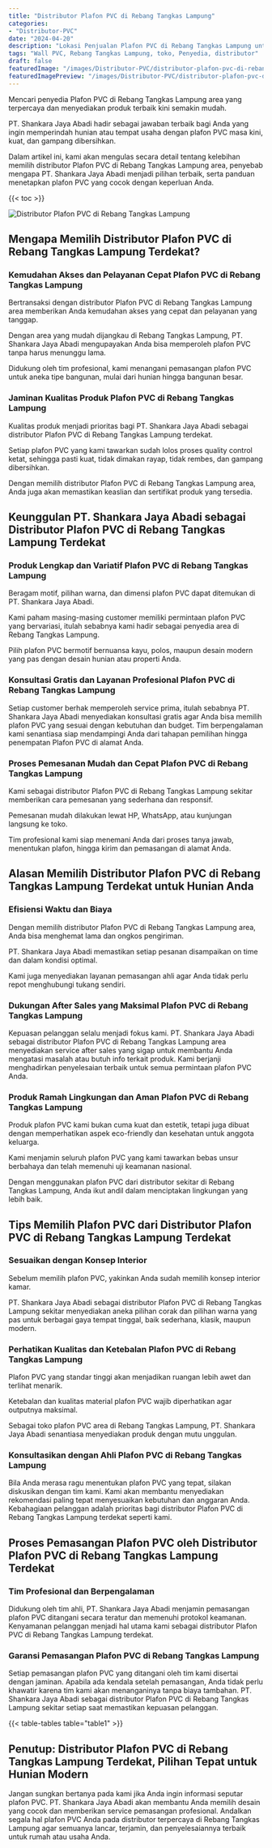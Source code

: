 ```yaml
---
title: "Distributor Plafon PVC di Rebang Tangkas Lampung"
categories:
- "Distributor-PVC"
date: "2024-04-20"
description: "Lokasi Penjualan Plafon PVC di Rebang Tangkas Lampung untuk rumah, office, dan gerai. Material terbaik, beragam motif, variasi warna elegan, beserta servis penempatan ditangani oleh tim profesional dan kepastian resmi!|Jasa distribusi Plafon PVC di Rebang Tangkas Lampung untuk keperluan hunian, perkantoran, atau gerai, dengan panel unggulan dan instalasi oleh teknisi berpengalaman dan kepastian resmi.|Alternatif Plafon PVC di Rebang Tangkas Lampung yang terbukti bagi rumah, kantor, dan gerai, dengan material terbaik dan instalasi ditangani oleh tim ahli serta jaminan resmi.|Penyediaan Plafon PVC di Rebang Tangkas Lampung untuk hunian, perkantoran, serta ritel, beserta produk berkualitas dan pemasangan ditangani oleh tenaga ahli profesional, disertai beserta garansi resmi.}"
tags: "Wall PVC, Rebang Tangkas Lampung, toko, Penyedia, distributor"
draft: false
featuredImage: "/images/Distributor-PVC/distributor-plafon-pvc-di-rebang-tangkas-lampung.png"
featuredImagePreview: "/images/Distributor-PVC/distributor-plafon-pvc-di-rebang-tangkas-lampung.png"
---
```


Mencari penyedia Plafon PVC di Rebang Tangkas Lampung area yang terpercaya dan menyediakan produk terbaik kini semakin mudah.

PT. Shankara Jaya Abadi hadir sebagai jawaban terbaik bagi Anda yang ingin memperindah hunian atau tempat usaha dengan plafon PVC masa kini, kuat, dan gampang dibersihkan.

Dalam artikel ini, kami akan mengulas secara detail tentang kelebihan memilih distributor Plafon PVC di Rebang Tangkas Lampung area, penyebab mengapa PT. Shankara Jaya Abadi menjadi pilihan terbaik, serta panduan menetapkan plafon PVC yang cocok dengan keperluan Anda.

{{< toc >}}

![Distributor Plafon PVC di Rebang Tangkas Lampung](/images/Distributor-PVC/Distributor-Plafon-PVC-di-Rebang-Tangkas-Lampung.png)

## Mengapa Memilih Distributor Plafon PVC di Rebang Tangkas Lampung Terdekat?

### Kemudahan Akses dan Pelayanan Cepat Plafon PVC di Rebang Tangkas Lampung

Bertransaksi dengan distributor Plafon PVC di Rebang Tangkas Lampung area memberikan Anda kemudahan akses yang cepat dan pelayanan yang tanggap.

Dengan area yang mudah dijangkau di Rebang Tangkas Lampung, PT. Shankara Jaya Abadi mengupayakan Anda bisa memperoleh plafon PVC tanpa harus menunggu lama.

Didukung oleh tim profesional, kami menangani pemasangan plafon PVC untuk aneka tipe bangunan, mulai dari hunian hingga bangunan besar.

### Jaminan Kualitas Produk Plafon PVC di Rebang Tangkas Lampung

Kualitas produk menjadi prioritas bagi PT. Shankara Jaya Abadi sebagai distributor Plafon PVC di Rebang Tangkas Lampung terdekat.

Setiap plafon PVC yang kami tawarkan sudah lolos proses quality control ketat, sehingga pasti kuat, tidak dimakan rayap, tidak rembes, dan gampang dibersihkan.

Dengan memilih distributor Plafon PVC di Rebang Tangkas Lampung area, Anda juga akan memastikan keaslian dan sertifikat produk yang tersedia.

## Keunggulan PT. Shankara Jaya Abadi sebagai Distributor Plafon PVC di Rebang Tangkas Lampung Terdekat

### Produk Lengkap dan Variatif Plafon PVC di Rebang Tangkas Lampung

Beragam motif, pilihan warna, dan dimensi plafon PVC dapat ditemukan di PT. Shankara Jaya Abadi.

Kami paham masing-masing customer memiliki permintaan plafon PVC yang bervariasi, itulah sebabnya kami hadir sebagai penyedia area di Rebang Tangkas Lampung.

Pilih plafon PVC bermotif bernuansa kayu, polos, maupun desain modern yang pas dengan desain hunian atau properti Anda.

### Konsultasi Gratis dan Layanan Profesional Plafon PVC di Rebang Tangkas Lampung

Setiap customer berhak memperoleh service prima, itulah sebabnya PT. Shankara Jaya Abadi menyediakan konsultasi gratis agar Anda bisa memilih plafon PVC yang sesuai dengan kebutuhan dan budget. Tim berpengalaman kami senantiasa siap mendampingi Anda dari tahapan pemilihan hingga penempatan Plafon PVC di alamat Anda.

### Proses Pemesanan Mudah dan Cepat Plafon PVC di Rebang Tangkas Lampung

Kami sebagai distributor Plafon PVC di Rebang Tangkas Lampung sekitar memberikan cara pemesanan yang sederhana dan responsif.

Pemesanan mudah dilakukan lewat HP, WhatsApp, atau kunjungan langsung ke toko.

Tim profesional kami siap menemani Anda dari proses tanya jawab, menentukan plafon, hingga kirim dan pemasangan di alamat Anda.

## Alasan Memilih Distributor Plafon PVC di Rebang Tangkas Lampung Terdekat untuk Hunian Anda

### Efisiensi Waktu dan Biaya

Dengan memilih distributor Plafon PVC di Rebang Tangkas Lampung area, Anda bisa menghemat lama dan ongkos pengiriman.

PT. Shankara Jaya Abadi memastikan setiap pesanan disampaikan on time dan dalam kondisi optimal.

Kami juga menyediakan layanan pemasangan ahli agar Anda tidak perlu repot menghubungi tukang sendiri.

### Dukungan After Sales yang Maksimal Plafon PVC di Rebang Tangkas Lampung

Kepuasan pelanggan selalu menjadi fokus kami. PT. Shankara Jaya Abadi sebagai distributor Plafon PVC di Rebang Tangkas Lampung area menyediakan service after sales yang sigap untuk membantu Anda mengatasi masalah atau butuh info terkait produk. Kami berjanji menghadirkan penyelesaian terbaik untuk semua permintaan plafon PVC Anda.

### Produk Ramah Lingkungan dan Aman Plafon PVC di Rebang Tangkas Lampung

Produk plafon PVC kami bukan cuma kuat dan estetik, tetapi juga dibuat dengan memperhatikan aspek eco-friendly dan kesehatan untuk anggota keluarga.

Kami menjamin seluruh plafon PVC yang kami tawarkan bebas unsur berbahaya dan telah memenuhi uji keamanan nasional.

Dengan menggunakan plafon PVC dari distributor sekitar di Rebang Tangkas Lampung, Anda ikut andil dalam menciptakan lingkungan yang lebih baik.

## Tips Memilih Plafon PVC dari Distributor Plafon PVC di Rebang Tangkas Lampung Terdekat

### Sesuaikan dengan Konsep Interior

Sebelum memilih plafon PVC, yakinkan Anda sudah memilih konsep interior kamar.

PT. Shankara Jaya Abadi sebagai distributor Plafon PVC di Rebang Tangkas Lampung sekitar menyediakan aneka pilihan corak dan pilihan warna yang pas untuk berbagai gaya tempat tinggal, baik sederhana, klasik, maupun modern.

### Perhatikan Kualitas dan Ketebalan Plafon PVC di Rebang Tangkas Lampung

Plafon PVC yang standar tinggi akan menjadikan ruangan lebih awet dan terlihat menarik.

Ketebalan dan kualitas material plafon PVC wajib diperhatikan agar outputnya maksimal.

Sebagai toko plafon PVC area di Rebang Tangkas Lampung, PT. Shankara Jaya Abadi senantiasa menyediakan produk dengan mutu unggulan.

### Konsultasikan dengan Ahli Plafon PVC di Rebang Tangkas Lampung

Bila Anda merasa ragu menentukan plafon PVC yang tepat, silakan diskusikan dengan tim kami. Kami akan membantu menyediakan rekomendasi paling tepat menyesuaikan kebutuhan dan anggaran Anda. Kebahagiaan pelanggan adalah prioritas bagi distributor Plafon PVC di Rebang Tangkas Lampung terdekat seperti kami.

## Proses Pemasangan Plafon PVC oleh Distributor Plafon PVC di Rebang Tangkas Lampung Terdekat

### Tim Profesional dan Berpengalaman

Didukung oleh tim ahli, PT. Shankara Jaya Abadi menjamin pemasangan plafon PVC ditangani secara teratur dan memenuhi protokol keamanan. Kenyamanan pelanggan menjadi hal utama kami sebagai distributor Plafon PVC di Rebang Tangkas Lampung terdekat.

### Garansi Pemasangan Plafon PVC di Rebang Tangkas Lampung

Setiap pemasangan plafon PVC yang ditangani oleh tim kami disertai dengan jaminan. Apabila ada kendala setelah pemasangan, Anda tidak perlu khawatir karena tim kami akan menanganinya tanpa biaya tambahan. PT. Shankara Jaya Abadi sebagai distributor Plafon PVC di Rebang Tangkas Lampung sekitar setiap saat memastikan kepuasan pelanggan.

{{< table-tables table="table1" >}}

## Penutup: Distributor Plafon PVC di Rebang Tangkas Lampung Terdekat, Pilihan Tepat untuk Hunian Modern

Jangan sungkan bertanya pada kami jika Anda ingin informasi seputar plafon PVC. PT. Shankara Jaya Abadi akan membantu Anda memilih desain yang cocok dan memberikan service pemasangan profesional. Andalkan segala hal plafon PVC Anda pada distributor terpercaya di Rebang Tangkas Lampung agar semuanya lancar, terjamin, dan penyelesaiannya terbaik untuk rumah atau usaha Anda.

